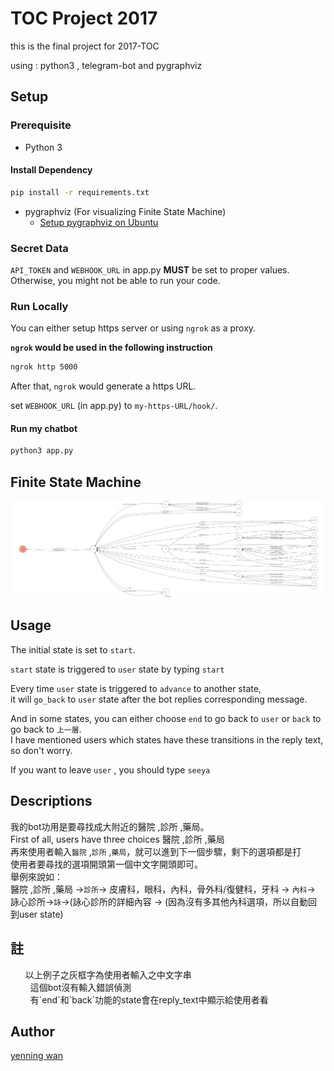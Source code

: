 # TOC Project 2017

this is the final project for 2017-TOC

using : python3 , telegram-bot and pygraphviz 

## Setup

### Prerequisite
* Python 3

#### Install Dependency
```sh
pip install -r requirements.txt
```

* pygraphviz (For visualizing Finite State Machine)
    * [Setup pygraphviz on Ubuntu](http://www.jianshu.com/p/a3da7ecc5303)

### Secret Data

`API_TOKEN` and `WEBHOOK_URL` in app.py **MUST** be set to proper values.
Otherwise, you might not be able to run your code.

### Run Locally
You can either setup https server or using `ngrok` as a proxy.

**`ngrok` would be used in the following instruction**

```sh
ngrok http 5000
```

After that, `ngrok` would generate a https URL.

 set `WEBHOOK_URL` (in app.py) to `my-https-URL/hook/`.

#### Run my chatbot

```sh
python3 app.py
```

## Finite State Machine
![fsm](./show-fsm.png)

## Usage
The initial state is set to `start`.

`start` state is triggered to `user` state by typing `start`

Every time `user` state is triggered to `advance` to another state,</br>
it will `go_back` to `user` state after the bot replies corresponding message.

And in some states, you can either choose `end` to go back to `user` or `back` to go back to `上一層`.</br>
I have mentioned users which states have these transitions in the reply text, so don't worry.

If you want to leave `user` , you should type `seeya`


## Descriptions
我的bot功用是要尋找成大附近的醫院 ,診所 ,藥局。</br>
First of all, users have three choices 醫院 ,診所 ,藥局</br>
再來使用者輸入`醫院` ,`診所` ,`藥局`，就可以進到下一個步驟，剩下的選項都是打</br>
使用者要尋找的選項開頭第一個中文字開頭即可。</br>
舉例來說如：</br>
    醫院 ,診所 ,藥局 ->`診所`-> 皮膚科，眼科，內科，骨外科/復健科，牙科 -> `內科`-> 詠心診所->`詠`->(詠心診所的詳細內容 -> (因為沒有多其他內科選項，所以自動回到user state)

## 註
   <ol>
   以上例子之灰框字為使用者輸入之中文字串 </br>
   這個bot沒有輸入錯誤偵測 </br>
   有`end`和`back`功能的state會在reply_text中顯示給使用者看 </br>
   </ol>    


## Author
[yenning wan](https://github.com/debbywan)

